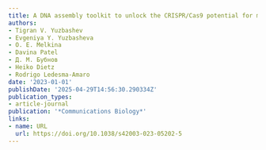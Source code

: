 ```yaml
---
title: A DNA assembly toolkit to unlock the CRISPR/Cas9 potential for metabolic engineering
authors:
- Tigran V. Yuzbashev
- Evgeniya Y. Yuzbasheva
- O. E. Melkina
- Davina Patel
- Д. М. Бубнов
- Heiko Dietz
- Rodrigo Ledesma‐Amaro
date: '2023-01-01'
publishDate: '2025-04-29T14:56:30.290334Z'
publication_types:
- article-journal
publication: '*Communications Biology*'
links:
- name: URL
  url: https://doi.org/10.1038/s42003-023-05202-5
---
```

